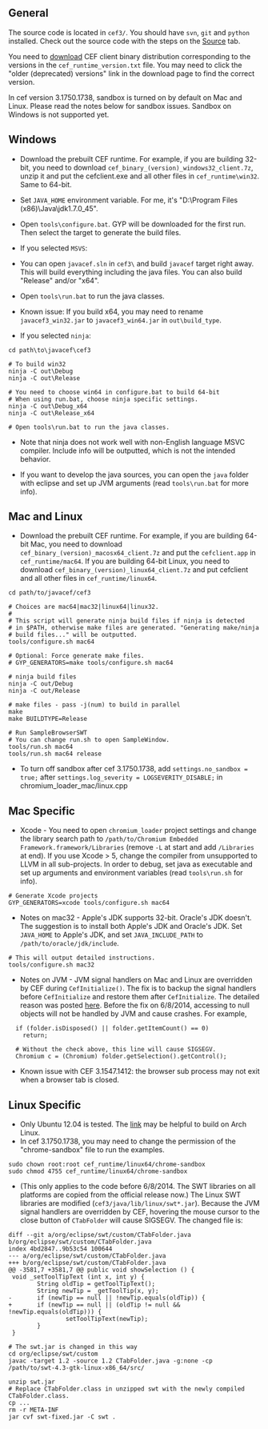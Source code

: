 ## General ##

The source code is located in `cef3/`. You should have `svn`, `git` and `python` installed. Check out the source code with the steps on the [Source](http://code.google.com/p/javacef/source/checkout) tab.

You need to [download](http://www.magpcss.net/cef_downloads/) CEF client binary distribution corresponding to the versions in the `cef_runtime_version.txt` file. You may need to click the "older (deprecated) versions" link in the download page to find the correct version.

In cef version 3.1750.1738, sandbox is turned on by default on Mac and Linux. Please read the notes below for sandbox issues. Sandbox on Windows is not supported yet.

## Windows ##

  * Download the prebuilt CEF runtime. For example, if you are building 32-bit, you need to download `cef_binary_(version)_windows32_client.7z`, unzip it and put the cefclient.exe and all other files in `cef_runtime\win32`. Same to 64-bit.
  * Set `JAVA_HOME` environment variable. For me, it's "D:\Program Files (x86)\Java\jdk1.7.0\_45".
  * Open `tools\configure.bat`. GYP will be downloaded for the first run. Then select the target to generate the build files.

  * If you selected `MSVS`:
  * You can open `javacef.sln` in `cef3\` and build `javacef` target right away. This will build everything including the java files. You can also build "Release" and/or "x64".
  * Open `tools\run.bat` to run the java classes.
  * Known issue: If you build x64, you may need to rename `javacef3_win32.jar` to `javacef3_win64.jar` in `out\build_type`.

  * If you selected `ninja`:
```
cd path\to\javacef\cef3

# To build win32
ninja -C out\Debug
ninja -C out\Release

# You need to choose win64 in configure.bat to build 64-bit
# When using run.bat, choose ninja specific settings.
ninja -C out\Debug_x64
ninja -C out\Release_x64

# Open tools\run.bat to run the java classes.
```
  * Note that ninja does not work well with non-English language MSVC compiler. Include info will be outputted, which is not the intended behavior.

  * If you want to develop the java sources, you can open the `java` folder with eclipse and set up JVM arguments (read `tools\run.bat` for more info).

## Mac and Linux ##

  * Download the prebuilt CEF runtime. For example, if you are building 64-bit Mac, you need to download `cef_binary_(version)_macosx64_client.7z` and put the `cefclient.app` in `cef_runtime/mac64`. If you are building 64-bit Linux, you need to download `cef_binary_(version)_linux64_client.7z` and put cefclient and all other files in `cef_runtime/linux64`.
```
cd path/to/javacef/cef3

# Choices are mac64|mac32|linux64|linux32.
#
# This script will generate ninja build files if ninja is detected
# in $PATH, otherwise make files are generated. "Generating make/ninja
# build files..." will be outputted.
tools/configure.sh mac64

# Optional: Force generate make files.
# GYP_GENERATORS=make tools/configure.sh mac64

# ninja build files
ninja -C out/Debug
ninja -C out/Release

# make files - pass -j(num) to build in parallel
make
make BUILDTYPE=Release

# Run SampleBrowserSWT
# You can change run.sh to open SampleWindow.
tools/run.sh mac64
tools/run.sh mac64 release
```
  * To turn off sandbox after cef 3.1750.1738, add `settings.no_sandbox = true;` after `settings.log_severity = LOGSEVERITY_DISABLE;` in chromium\_loader\_mac/linux.cpp

## Mac Specific ##
  * Xcode - You need to open `chromium_loader` project settings and change the library search path to `/path/to/Chromium Embedded Framework.framework/Libraries` (remove `-L` at start and add `/Libraries` at end). If you use Xcode > 5, change the compiler from unsupported to LLVM in all sub-projects. In order to debug, set java as executable and set up arguments and environment variables (read `tools\run.sh` for info).
```
# Generate Xcode projects
GYP_GENERATORS=xcode tools/configure.sh mac64
```
  * Notes on mac32 - Apple's JDK supports 32-bit. Oracle's JDK doesn't. The suggestion is to install both Apple's JDK and Oracle's JDK. Set `JAVA_HOME` to Apple's JDK, and set `JAVA_INCLUDE_PATH` to `/path/to/oracle/jdk/include`.
```
# This will output detailed instructions.
tools/configure.sh mac32
```
  * Notes on JVM - JVM signal handlers on Mac and Linux are overridden by CEF during `CefInitialize()`. The fix is to backup the signal handlers before `CefInitialize` and restore them after `CefInitialize`. The detailed reason was posted [here](https://code.google.com/p/javachromiumembedded/issues/detail?id=41#c32). Before the fix on 6/8/2014, accessing to null objects will not be handled by JVM and cause crashes. For example,
```
  if (folder.isDisposed() || folder.getItemCount() == 0)
    return;

  # Without the check above, this line will cause SIGSEGV.
  Chromium c = (Chromium) folder.getSelection().getControl();
```
  * Known issue with CEF 3.1547.1412: the browser sub process may not exit when a browser tab is closed.

## Linux Specific ##
  * Only Ubuntu 12.04 is tested. The [link](https://code.google.com/p/javacef/issues/detail?id=5) may be helpful to build on Arch Linux.
  * In cef 3.1750.1738, you may need to change the permission of the "chrome-sandbox" file to run the examples.
```
sudo chown root:root cef_runtime/linux64/chrome-sandbox
sudo chmod 4755 cef_runtime/linux64/chrome-sandbox
```
  * (This only applies to the code before 6/8/2014. The SWT libraries on all platforms are copied from the official release now.) The Linux SWT libraries are modified (`cef3/java/lib/linux/swt*.jar`). Because the JVM signal handlers are overridden by CEF, hovering the mouse cursor to the close button of `CTabFolder` will cause SIGSEGV. The changed file is:
```
diff --git a/org/eclipse/swt/custom/CTabFolder.java b/org/eclipse/swt/custom/CTabFolder.java
index 4bd2847..9b53c54 100644
--- a/org/eclipse/swt/custom/CTabFolder.java
+++ b/org/eclipse/swt/custom/CTabFolder.java
@@ -3581,7 +3581,7 @@ public void showSelection () {
 void _setToolTipText (int x, int y) {
        String oldTip = getToolTipText();
        String newTip = _getToolTip(x, y);
-       if (newTip == null || !newTip.equals(oldTip)) {
+       if (newTip == null || (oldTip != null && !newTip.equals(oldTip))) {
                setToolTipText(newTip);
        }
 }
```
```
# The swt.jar is changed in this way
cd org/eclipse/swt/custom
javac -target 1.2 -source 1.2 CTabFolder.java -g:none -cp /path/to/swt-4.3-gtk-linux-x86_64/src/

unzip swt.jar
# Replace CTabFolder.class in unzipped swt with the newly compiled CTabFolder.class.
cp ...
rm -r META-INF
jar cvf swt-fixed.jar -C swt .
```